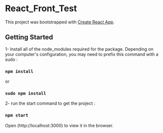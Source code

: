 # React_Front_Test
This project was bootstrapped with [Create React App](https://github.com/facebook/create-react-app).

## Getting Started

1- Install all of the node_modules required for the package. Depending on your computer's configuration, you may need to prefix this command with a sudo : 


### `npm install`
or
### `sudo npm install`

2- run the start command to get the project :
### `npm start`
Open (http://localhost:3000) to view it in the browser.

